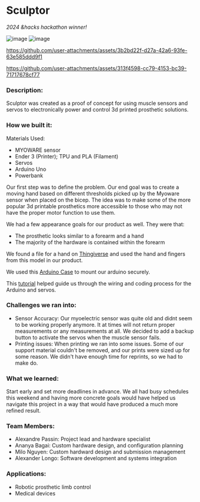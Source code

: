 # Sculptor
_2024 &amp;hacks hackathon winner!_

![image](https://github.com/user-attachments/assets/6e77fa13-e734-4681-8882-c86b6814c2d8)
![image](https://github.com/user-attachments/assets/7c5fbbf6-4d19-4500-8c0c-66a43efc016e)

https://github.com/user-attachments/assets/3b2bd22f-d27a-42a6-93fe-63e585ddd9f1

https://github.com/user-attachments/assets/313f4598-cc79-4153-bc39-71717678cf77

### Description:
Sculptor was created as a proof of concept for using muscle sensors and servos to electronically power and control 3d printed prosthetic solutions.

### How we built it:
Materials Used:
- MYOWARE sensor
- Ender 3 (Printer); TPU and PLA (Filament)
- Servos
- Arduino Uno 
- Powerbank 

Our first step was to define the problem. Our end goal was to create a moving hand based on different thresholds picked up by the Myoware sensor when placed on the bicep. The idea was to make some of the more popular 3d printable prosthetics more accessible to those who may not have the proper motor function to use them. 

We had a few appearance goals for our product as well. They were that: 
- The prosthetic looks similar to a forearm and a hand 
- The majority of the hardware is contained within the forearm 

We found a file for a hand on [Thingiverse](https://www.thingiverse.com/thing:380665) and used the hand and fingers from this model in our product. 

We used this [Arduino Case](https://www.thingiverse.com/thing:994827) to mount our arduino securely.

This [tutorial](https://www.youtube.com/watch?v=-JYi08WKe6c) helped guide us through the wiring and coding process for the Arduino and servos. 

### Challenges we ran into:
- Sensor Accuracy:
Our myoelectric sensor was quite old and didnt seem to be working properly anymore. It at times will not return proper measurements or any measurements at all. We decided to add a backup button to activate the servos when the muscle sensor fails.
- Printing issues:
When printing we ran into some issues. Some of our support material couldn't be removed, and our prints were sized up for some reason. We didn't have enough time for reprints, so we had to make do.

### What we learned:
Start early and set more deadlines in advance. We all had busy schedules this weekend and having more concrete goals would have helped us navigate this project in a way that would have produced a much more refined result.

### Team Members:
- Alexandre Passin: Project lead and hardware specialist
- Ananya Bagai: Custom hardware design, and configuration planning
- Milo Nguyen: Custom hardward design and submission management
- Alexander Longo: Software development and systems integration

### Applications:
- Robotic prosthetic limb control
- Medical devices
